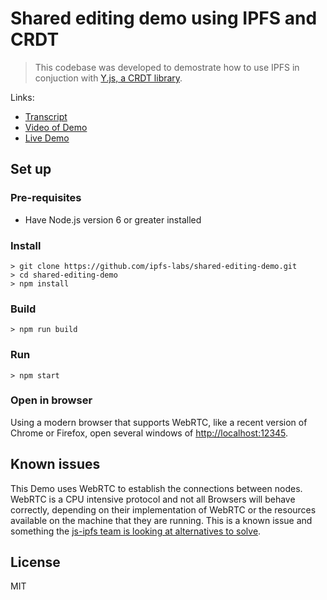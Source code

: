 # Shared editing demo using IPFS and CRDT

> This codebase was developed to demostrate how to use IPFS in conjuction with [Y.js, a CRDT library](http://y-js.org/).

Links:

- [Transcript](SCRIPT.md)
- [Video of Demo](https://www.youtube.com/watch?v=-kdx8rJd8rQ)
- [Live Demo](<insert IPFS hash>)

## Set up

### Pre-requisites

-  Have Node.js version 6 or greater installed

### Install

```
> git clone https://github.com/ipfs-labs/shared-editing-demo.git
> cd shared-editing-demo
> npm install
```

### Build

```
> npm run build
```

### Run

```
> npm start
```

### Open in browser

Using a modern browser that supports WebRTC, like a recent version of Chrome or Firefox, open several windows of [http://localhost:12345](http://localhost:12345).

## Known issues

This Demo uses WebRTC to establish the connections between nodes. WebRTC is a CPU intensive protocol and not all Browsers will behave correctly, depending on their implementation of WebRTC or the resources available on the machine that they are running. This is a known issue and something the [js-ipfs team is looking at alternatives to solve](https://github.com/ipfs/js-ipfs/issues/962).

## License

MIT
